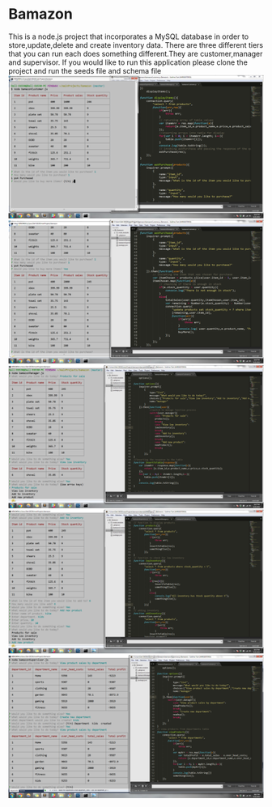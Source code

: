 <h1>Bamazon</h1>
This is a node.js project that incorporates a MySQL database in order to store,update,delete and create inventory data. There are three different tiers that you can run each does something different.They are customer,manager and supervisor. If you would like to run this application please clone the project and 
run the seeds file and schema file

<img src="https://raw.githubusercontent.com/91integ25/Bamazon/f5d68fd18b6f9be9a8dfa211b4aca18a2957e2e3/images/Screenshot%202017-04-21%2020.44.17.png">
<img src="https://raw.githubusercontent.com/91integ25/Bamazon/f5d68fd18b6f9be9a8dfa211b4aca18a2957e2e3/images/Screenshot%202017-04-21%2020.44.55.png">
<img src="https://raw.githubusercontent.com/91integ25/Bamazon/f5d68fd18b6f9be9a8dfa211b4aca18a2957e2e3/images/Screenshot%202017-04-21%2020.47.34.png">
<img src="https://raw.githubusercontent.com/91integ25/Bamazon/f5d68fd18b6f9be9a8dfa211b4aca18a2957e2e3/images/Screenshot%202017-04-21%2020.53.12.png">
<img src="https://raw.githubusercontent.com/91integ25/Bamazon/f5d68fd18b6f9be9a8dfa211b4aca18a2957e2e3/images/Screenshot%202017-04-21%2021.01.44.png">




